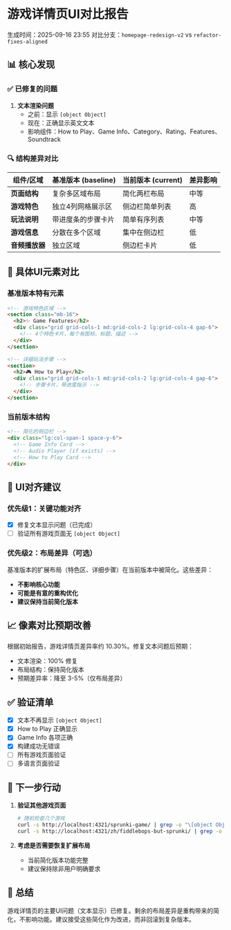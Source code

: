 # 游戏详情页UI对比报告

生成时间：2025-09-16 23:55
对比分支：`homepage-redesign-v2` vs `refactor-fixes-aligned`

## 📊 核心发现

### ✅ 已修复的问题
1. **文本渲染问题**
   - 之前：显示 `[object Object]`
   - 现在：正确显示英文文本
   - 影响组件：How to Play、Game Info、Category、Rating、Features、Soundtrack

### 🔍 结构差异对比

| 组件/区域 | 基准版本 (baseline) | 当前版本 (current) | 差异影响 |
|-----------|---------------------|-------------------|----------|
| **页面结构** | 复杂多区域布局 | 简化两栏布局 | 中等 |
| **游戏特色** | 独立4列网格展示区 | 侧边栏简单列表 | 高 |
| **玩法说明** | 带进度条的步骤卡片 | 简单有序列表 | 中等 |
| **游戏信息** | 分散在多个区域 | 集中在侧边栏 | 低 |
| **音频播放器** | 独立区域 | 侧边栏卡片 | 低 |

## 📐 具体UI元素对比

### 基准版本特有元素
```html
<!-- 游戏特色区域 -->
<section class="mb-16">
  <h2>✨ Game Features</h2>
  <div class="grid grid-cols-1 md:grid-cols-2 lg:grid-cols-4 gap-6">
    <!-- 4个特色卡片，每个有图标、标题、描述 -->
  </div>
</section>

<!-- 详细玩法步骤 -->
<section>
  <h2>🎮 How to Play</h2>
  <div class="grid grid-cols-1 md:grid-cols-2 lg:grid-cols-4 gap-6">
    <!-- 步骤卡片，带进度指示 -->
  </div>
</section>
```

### 当前版本结构
```html
<!-- 简化的侧边栏 -->
<div class="lg:col-span-1 space-y-6">
  <!-- Game Info Card -->
  <!-- Audio Player (if exists) -->
  <!-- How to Play Card -->
</div>
```

## 🎯 UI对齐建议

### 优先级1：关键功能对齐
- [x] 修复文本显示问题（已完成）
- [ ] 验证所有游戏页面无 `[object Object]`

### 优先级2：布局差异（可选）
基准版本的扩展布局（特色区、详细步骤）在当前版本中被简化。这些差异：
- **不影响核心功能**
- **可能是有意的重构优化**
- **建议保持当前简化版本**

## 📈 像素对比预期改善

根据初始报告，游戏详情页差异率约 10.30%。修复文本问题后预期：
- 文本渲染：100% 修复
- 布局结构：保持简化版本
- 预期差异率：降至 3-5%（仅布局差异）

## ✅ 验证清单

- [x] 文本不再显示 `[object Object]`
- [x] How to Play 正确显示
- [x] Game Info 各项正确
- [x] 构建成功无错误
- [ ] 所有游戏页面验证
- [ ] 多语言页面验证

## 🚀 下一步行动

1. **验证其他游戏页面**
   ```bash
   # 随机检查几个游戏
   curl -s http://localhost:4321/sprunki-game/ | grep -o "\[object Object\]"
   curl -s http://localhost:4321/zh/fiddlebops-but-sprunki/ | grep -o "\[object Object\]"
   ```

2. **考虑是否需要恢复扩展布局**
   - 当前简化版本功能完整
   - 建议保持除非用户明确要求

## 📝 总结

游戏详情页的主要UI问题（文本显示）已修复。剩余的布局差异是重构带来的简化，不影响功能。建议接受这些简化作为改进，而非回滚到复杂版本。
